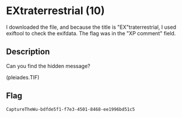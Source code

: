 # EXtraterrestrial (10)
I downloaded the file, and because the title is "EX"traterrestrial, I used exiftool to check the exifdata. The flag was in the "XP comment" field.

## Description

Can you find the hidden message?

(pleiades.TIF)


## Flag
```
CaptureTheWu-bdfde5f1-f7e3-4501-8468-ee1996bd51c5
```